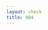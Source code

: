 ```yaml
---
layout: check
title: 404
---
```

<script>
  setTimeout(() => { location.href = location.origin + "?pathname=" + location.pathname; }, 5);
</script>
